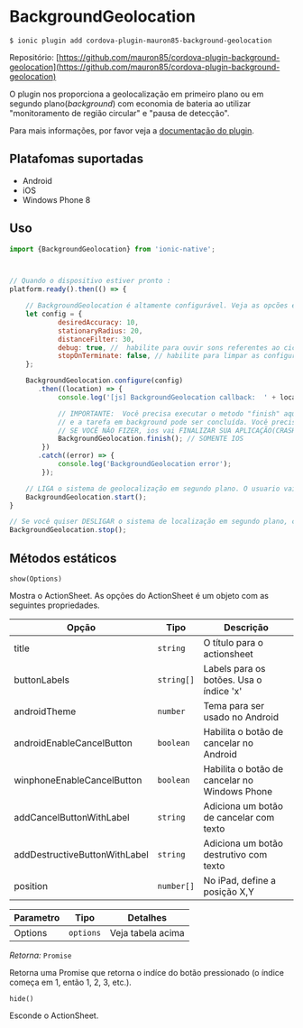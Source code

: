 BackgroundGeolocation
===========

```
$ ionic plugin add cordova-plugin-mauron85-background-geolocation
```

Repositório: [https://github.com/mauron85/cordova-plugin-background-geolocation](https://github.com/mauron85/cordova-plugin-background-geolocation)

O plugin nos proporciona a geolocalização em primeiro plano ou em segundo plano(*background*) com economia de bateria ao utilizar "monitoramento de região circular" e "pausa de detecção".

Para mais informações, por favor veja a [documentação do plugin](https://github.com/mauron85/cordova-plugin-background-geolocation).

Platafomas suportadas
-----
- Android
- iOS
- Windows Phone 8

Uso
---

``` javascript
import {BackgroundGeolocation} from 'ionic-native';



// Quando o dispositivo estiver pronto :
platform.ready().then(() => {

    // BackgroundGeolocation é altamente configurável. Veja as opcões específicas de configuração da plataforma
    let config = {
            desiredAccuracy: 10,
            stationaryRadius: 20,
            distanceFilter: 30,
            debug: true, //  habilite para ouvir sons referentes ao ciclo de vida do background-geolocation.
            stopOnTerminate: false, // habilite para limpar as configurações de localizaçao em segundo plano quando o app for fechado.
    };

    BackgroundGeolocation.configure(config)
       .then((location) => {
            console.log('[js] BackgroundGeolocation callback:  ' + location.latitude + ',' + location.longitude);

            // IMPORTANTE:  Você precisa executar o metodo "finish" aqui para informar o plugin nativo de que você terminou
            // e a tarefa em background pode ser concluída. Você precisa fazer isso independentemente do sucesso da sua requisição HTTP.
            // SE VOCÊ NÃO FIZER, ios vai FINALIZAR SUA APLICAÇÃO(CRASH) por ficar muito tempo em segundo plano. 
            BackgroundGeolocation.finish(); // SOMENTE IOS
        })
       .catch((error) => {
            console.log('BackgroundGeolocation error');
        });

    // LIGA o sistema de geolocalização em segundo plano. O usuario vai ser rastreado sempre que ele suspender a aplicação.
    BackgroundGeolocation.start();
}

// Se você quiser DESLIGAR o sistema de localização em segundo plano, chame o metodo "stop".
BackgroundGeolocation.stop();
```

Métodos estáticos
-----------------

``` show(Options) ```

Mostra o ActionSheet. As opções do ActionSheet é um objeto com as seguintes propriedades.

| Opção                         | Tipo      | Descrição                                    |
|-------------------------------|-----------|----------------------------------------------|
| title                         |`string`   | O título para o actionsheet                  |
| buttonLabels                  |`string[]` | Labels para os botões. Usa o índice 'x'      |
| androidTheme                  |`number`   | Tema para ser usado no Android               |
| androidEnableCancelButton     |`boolean`  | Habilita o botão de cancelar no Android      |
| winphoneEnableCancelButton    |`boolean`  | Habilita o botão de cancelar no Windows Phone|
| addCancelButtonWithLabel      |`string`   | Adiciona um botão de cancelar com texto      |
| addDestructiveButtonWithLabel |`string`   | Adiciona um botão destrutivo com texto       |
| position                      |`number[]` | No iPad, define a posição X,Y				   |

| Parametro                     | Tipo         | Detalhes                                     |
|-------------------------------|--------------|----------------------------------------------|
| Options                       |```options``` | Veja tabela acima                  		  |

*Retorna:* ```Promise``` 

Retorna uma Promise que retorna o indíce do botão pressionado (o índice começa em 1, então 1, 2, 3, etc.).

``` hide() ```

Esconde o ActionSheet.
